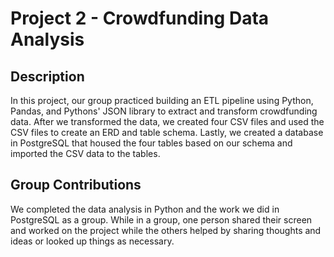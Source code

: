 # Project 2 - Crowdfunding Data Analysis

## Description

In this project, our group practiced building an ETL pipeline using Python, Pandas, and Pythons' JSON library to extract and transform crowdfunding data. After we transformed the data, we created four CSV files and used the CSV files to create an ERD and table schema. Lastly, we created a database in PostgreSQL that housed the four tables based on our schema and imported the CSV data to the tables.

## Group Contributions

We completed the data analysis in Python and the work we did in PostgreSQL as a group. While in a group, one person shared their screen and worked on the project while the others helped by sharing thoughts and ideas or looked up things as necessary.
